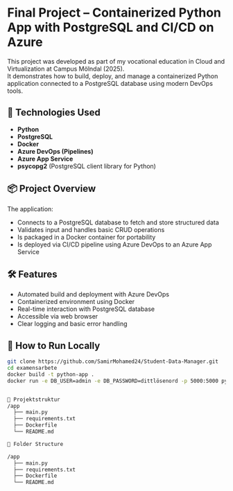 # Final Project – Containerized Python App with PostgreSQL and CI/CD on Azure

This project was developed as part of my vocational education in Cloud and Virtualization at Campus Mölndal (2025).  
It demonstrates how to build, deploy, and manage a containerized Python application connected to a PostgreSQL database using modern DevOps tools.

## 🔧 Technologies Used

- **Python**  
- **PostgreSQL**  
- **Docker**  
- **Azure DevOps (Pipelines)**  
- **Azure App Service**  
- **psycopg2** (PostgreSQL client library for Python)

## 📦 Project Overview

The application:
- Connects to a PostgreSQL database to fetch and store structured data
- Validates input and handles basic CRUD operations
- Is packaged in a Docker container for portability
- Is deployed via CI/CD pipeline using Azure DevOps to an Azure App Service

## 🛠 Features

- Automated build and deployment with Azure DevOps
- Containerized environment using Docker
- Real-time interaction with PostgreSQL database
- Accessible via web browser
- Clear logging and basic error handling

## 🚀 How to Run Locally

```bash
git clone https://github.com/SamirMohamed24/Student-Data-Manager.git
cd examensarbete
docker build -t python-app .
docker run -e DB_USER=admin -e DB_PASSWORD=dittlösenord -p 5000:5000 python-app


📁 Projektstruktur
/app
  ├── main.py
  ├── requirements.txt
  ├── Dockerfile
  └── README.md

📁 Folder Structure

/app
  ├── main.py
  ├── requirements.txt
  ├── Dockerfile
  └── README.md

